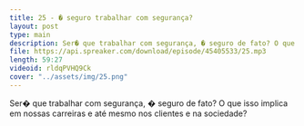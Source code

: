 ```yaml
---
title: 25 - � seguro trabalhar com segurança?
layout: post
type: main
description: Ser� que trabalhar com segurança, � seguro de fato? O que isso implica em nossas carreiras e até mesmo nos clientes e na sociedade?
file: https://api.spreaker.com/download/episode/45405533/25.mp3
length: 59:27
videoid: rldqPVHQ9Ck
cover: "../assets/img/25.png"
---
```


Ser� que trabalhar com segurança, � seguro de fato? O que isso implica em nossas carreiras e até mesmo nos clientes e na sociedade?